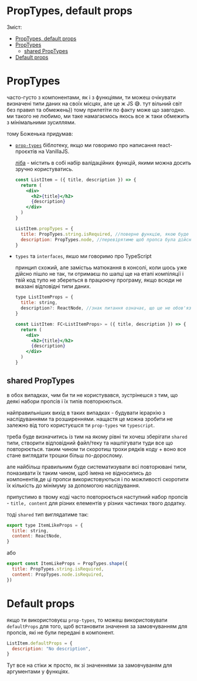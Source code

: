 # PropTypes, default props

Зміст:

- [PropTypes, default props](#proptypes-default-props)
- [PropTypes](#proptypes)
  - [shared PropTypes](#shared-proptypes)
- [Default props](#default-props)

# PropTypes

часто-густо з компонентами, як і з функціями, ти можеш очікувати визначені типи даних на своїх місцях, але це ж JS 😅. тут вільний світ без правил та обмежень)) тому прилетіти по факту може що завгодно. ми такого не любимо, ми таке намагаємось якось все ж таки обмежить з мінімальними зусиллями.

тому Боженька придумав:

- [`prop-types`](https://www.npmjs.com/package/prop-types) біблотеку, якщо ми говоримо про написання react-проєктів на VanillaJS.

  [ліба](https://www.npmjs.com/package/prop-types) - містить в собі набір валідаційних функцій, якими можна досить зручно користуватись.

  ```jsx
  const ListItem = ({ title, description }) => {
    return (
      <div>
        <h2>{title}</h2>
        {description}
      </div>
    )
  }

  ListItem.propTypes = {
    title: PropTypes.string.isRequired, //поверне функцію, якою буде перевірятись на валідність одноіменна пропса
    description: PropTypes.node, //перевірятиме щоб пропса була дійсно реакт-нодою
  }
  ```

- `types` та `interfaces`, якшо ми говоримо про TypeScript

  принцип схожий, але замістьь матюкання в консолі, коли шось уже дійсно пішло не так, ти отримаєш по шапці ще на етапі компіляції і твій код тупо не збереться в працюючу програму, якщо всюди не вказані відповідні типи даних.

  ```jsx
  type ListItemProps = {
    title: string,
    description?: ReactNode, //знак питання означає, що це не обов'язковий пропс
  }

  const ListItem: FC<ListItemProps> = ({ title, description }) => {
    return (
      <div>
        <h2>{title}</h2>
        {description}
      </div>
    )
  }
  ```

## shared PropTypes

в обох випадках, чим би ти не користувався, зустрінешся з тим, що деякі набори пропсів і їх типів повторюються.

найправильніших вихід в таких випадках - будувати ієрархію з наслідуваннями та розширеннями. нащастя це можна зробити не залежно від того користуєшся ти `prop-types` чи `typescript`.

треба буде визначитись із тим на якому рівні ти хочеш зберігати `shared` типи, створити відповідний файл/теку та нашпігувати туди все що повторюється. таким чином ти скоротиш трохи рядків коду + воно все стане виглядати трошки більш по-дорослому.

але найбільш правильним буде систематизувати всі повторювані типи, поназивати їх таким чином, щоб імена не відносились до компонентів,де ці пропси використовуються і по можливості скоротити їх кількість до мінімуму за допомогою наслідування.

припустимо в твому коді часто повторюється наступний набор пропсів - `title, content` для різних елементів у різних частинах твого додатку.

тоді `shared` тип виглядатиме так:

```jsx
export type ItemLikeProps = {
  title: string,
  content: ReactNode,
}
```

або

```jsx
export const ItemLikeProps = PropTypes.shape({
  title: PropTypes.string.isRequired,
  content: PropTypes.node.isRequired,
})
```

# Default props

якщо ти використовуєш `prop-types`, то можеш використовувати `defaultProps` для того, щоб встановити значення за замовчуванням для пропсів, які не були передані в компонент.

```jsx
ListItem.defaultProps = {
  description: "No description",
}
```

Тут все на стіки ж просто, як зі значеннями за замовчуваням для аргументами у функціях.
